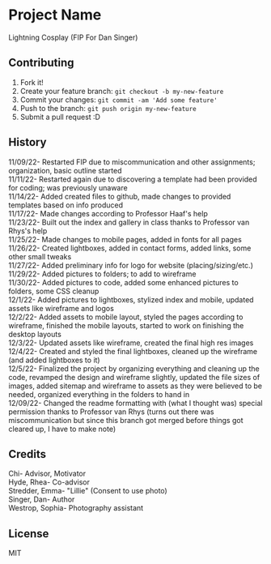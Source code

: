 # Project Name

Lightning Cosplay (FIP For Dan Singer)

## Contributing

1. Fork it!
2. Create your feature branch: `git checkout -b my-new-feature`
3. Commit your changes: `git commit -am 'Add some feature'`
4. Push to the branch: `git push origin my-new-feature`
5. Submit a pull request :D

## History

11/09/22- Restarted FIP due to miscommunication and other assignments; organization, basic outline started  
11/11/22- Restarted again due to discovering a template had been provided for coding; was previously unaware  
11/14/22- Added created files to github, made changes to provided templates based on info produced  
11/17/22- Made changes according to Professor Haaf's help  
11/23/22- Built out the index and gallery in class thanks to Professor van Rhys's help  
11/25/22- Made changes to mobile pages, added in fonts for all pages  
11/26/22- Created lightboxes, added in contact forms, added links, some other small tweaks  
11/27/22- Added preliminary info for logo for website (placing/sizing/etc.)  
11/29/22- Added pictures to folders; to add to wireframe  
11/30/22- Added pictures to code, added some enhanced pictures to folders, some CSS cleanup  
12/1/22- Added pictures to lightboxes, stylized index and mobile, updated assets like wireframe and logos  
12/2/22- Added assets to mobile layout, styled the pages according to wireframe, finished the mobile layouts, started to work on finishing the desktop layouts  
12/3/22- Updated assets like wireframe, created the final high res images  
12/4/22- Created and styled the final lightboxes, cleaned up the wireframe (and added lightboxes to it)  
12/5/22- Finalized the project by organizing everything and cleaning up the code, revamped the design and wireframe slightly, updated the file sizes of images, added sitemap and wireframe to assets as they were believed to be needed, organized everything in the folders to hand in  
12/09/22- Changed the readme formatting with (what I thought was) special permission thanks to Professor van Rhys (turns out there was miscommunication but since this branch got merged before things got cleared up, I have to make note)

## Credits

Chi- Advisor, Motivator  
Hyde, Rhea- Co-advisor  
Stredder, Emma- "Lillie" (Consent to use photo)  
Singer, Dan- Author  
Westrop, Sophia- Photography assistant  

## License

MIT